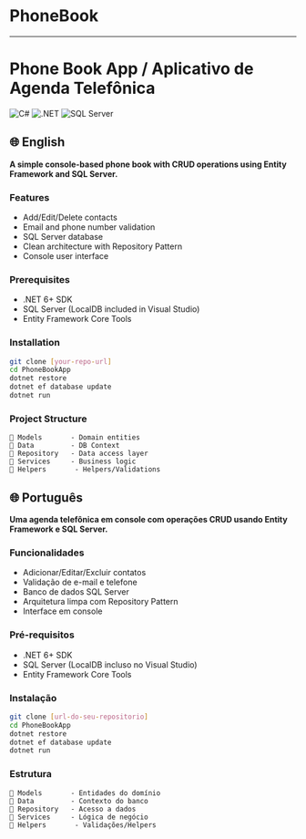 # PhoneBook
---
# Phone Book App / Aplicativo de Agenda Telefônica

![C#](https://img.shields.io/badge/C%23-239120?style=for-the-badge&logo=c-sharp&logoColor=white)
![.NET](https://img.shields.io/badge/.NET-512BD4?style=for-the-badge&logo=dotnet&logoColor=white)
![SQL Server](https://img.shields.io/badge/Microsoft_SQL_Server-CC2927?style=for-the-badge&logo=microsoft-sql-server&logoColor=white)

## 🌐 English
**A simple console-based phone book with CRUD operations using Entity Framework and SQL Server.**

### Features
- Add/Edit/Delete contacts
- Email and phone number validation
- SQL Server database
- Clean architecture with Repository Pattern
- Console user interface

### Prerequisites
- .NET 6+ SDK
- SQL Server (LocalDB included in Visual Studio)
- Entity Framework Core Tools

### Installation
```bash
git clone [your-repo-url]
cd PhoneBookApp
dotnet restore
dotnet ef database update
dotnet run
```

### Project Structure
```
📁 Models       - Domain entities
📁 Data         - DB Context
📁 Repository   - Data access layer
📁 Services     - Business logic
📁 Helpers       - Helpers/Validations
```

## 🌐 Português
**Uma agenda telefônica em console com operações CRUD usando Entity Framework e SQL Server.**

### Funcionalidades
- Adicionar/Editar/Excluir contatos
- Validação de e-mail e telefone
- Banco de dados SQL Server
- Arquitetura limpa com Repository Pattern
- Interface em console

### Pré-requisitos
- .NET 6+ SDK
- SQL Server (LocalDB incluso no Visual Studio)
- Entity Framework Core Tools

### Instalação
```bash
git clone [url-do-seu-repositorio]
cd PhoneBookApp
dotnet restore
dotnet ef database update
dotnet run
```

### Estrutura
```
📁 Models       - Entidades do domínio
📁 Data         - Contexto do banco
📁 Repository   - Acesso a dados
📁 Services     - Lógica de negócio
📁 Helpers       - Validações/Helpers
```
